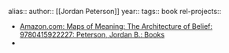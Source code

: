 alias::
author:: [[Jordan Peterson]]
year::
tags:: book
rel-projects::

- [Amazon.com: Maps of Meaning: The Architecture of Belief: 9780415922227: Peterson, Jordan B.: Books](https://www.amazon.com/gp/product/0415922224/ref=as_li_qf_sp_asin_il_tl?ie=UTF8&tag=jordanbpetery-20&camp=1789&creative=9325&linkCode=as2&creativeASIN=0415922224&linkId=23a7178280a05fb9f9be6ff8ed258403)
-
